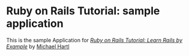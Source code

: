 # Ruby on Rails Tutorial: sample application

This is the sample Application for
[*Ruby on Rails Tutorial: Learn Rails by Example*](http://railstutorial.org/)
by [Michael Hartl](http://michaelhartl.com/)
